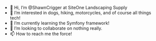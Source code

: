 - 👋 Hi, I’m @ShawnCrigger at SiteOne Landscaping Supply
- 👀 I’m interested in dogs, hiking, motorcycles, and of course all things tech!
- 🌱 I’m currently learning the Symfony framework!
- 💞️ I’m looking to collaborate on nothing really. 
- 📫 How to reach me the force!

<!---
ShawnCriggerSOL/ShawnCriggerSOL is a ✨ special ✨ repository because its `README.md` (this file) appears on your GitHub profile.
You can click the Preview link to take a look at your changes.
--->
